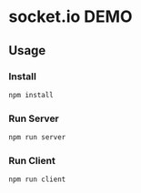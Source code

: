 # socket.io DEMO

## Usage

### Install

```bash
npm install
```

### Run Server

```bash
npm run server
```

### Run Client

```bash
npm run client
```
